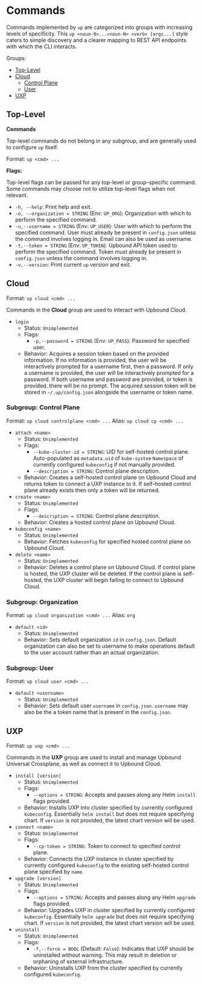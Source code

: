 # Commands

Commands implemented by `up` are categorized into groups with increasing levels
of specificity. This `up <noun-0>...<noun-N> <verb> [args...]` style caters to
simple discovery and a clearer mapping to REST API endpoints with which the CLI
interacts.

Groups:
- [Top-Level](#top-level)
- [Cloud](#cloud)
  - [Control Plane](#subgroup-control-plane)
  - [User](#subgroup-user)
- [UXP](#uxp)

## Top-Level

**Commands**

Top-level commands do not belong in any subgroup, and are generally used to
configure `up` itself.

Format: `up <cmd> ...`

**Flags:**

Top-level flags can be passed for any top-level or group-specific command. Some
commands may choose not to utilize top-level flags when not relevant.

- `-h, --help`: Print help and exit.
- `-o, --organization = STRING` (Env: `UP_ORG`): Organization with which to
  perform the specified command.
- `-u,--username = STRING` (Env: `UP_USER`): User with which to perform the
  specified command. User must already be present in `config.json` unless the
  command involves logging in. Email can also be used as username.
- `-t,--token = STRING` (Env: `UP_TOKEN`): Upbound API token used to perform the
  specified command. Token must already be present in `config.json` unless the
  command involves logging in.
- `-v,--version`: Print current `up` version and exit.

## Cloud

Format: `up cloud <cmd> ...`

Commands in the **Cloud** group are used to interact with Upbound Cloud.

- `login`
    - Status: `Unimplemented`
    - Flags:
        - `-p,--password = STRING` (Env: `UP_PASS`): Password for specified
          user.
    - Behavior: Acquires a session token based on the provided information. If
      no information is provided, the user will be interactively prompted for a
      username first, then a password. If only a username is provided, the user
      will be interactively prompted for a password. If both username and
      password are provided, or token is provided. there will be no prompt. The
      acquired session token will be stored in `~/.up/config.json` alongside the
      username or token name.

### Subgroup: Control Plane

Format: `up cloud controlplane <cmd> ...` Alias: `up cloud cp <cmd> ...`

- `attach <name>`
    - Status: `Unimplemented`
    - Flags:
      - `--kube-cluster-id = STRING`: UID for self-hosted control plane.
        Auto-populated as `metadata.uid` of `kube-system` `Namespace` of
        currently configured `kubeconfig` if not manually provided.
      - `--description = STRING`: Control plane description.
    - Behavior: Creates a self-hosted control plane on Upbound Cloud and returns
      token to connect a UXP instance to it. If self-hosted control plane
      already exists then only a token will be returned.
- `create <name>`
    - Status: `Unimplemented`
    - Flags:
        - `--description = STRING`: Control plane description.
    - Behavior: Creates a hosted control plane on Upbound Cloud.
- `kubeconfig <name>`
    - Status: `Unimplemented`
    - Behavior: Fetches `kubeconfig` for specified hosted control plane on
      Upbound Cloud.
- `delete <name>`
    - Status: `Unimplemented`
    - Behavior: Deletes a control plane on Upbound Cloud. If control plane is
      hosted, the UXP cluster will be deleted. If the control plane is
      self-hosted, the UXP cluster will begin failing to connect to Upbound
      Cloud.

### Subgroup: Organization

Format: `up cloud organization <cmd> ...` Alias: `org`

- `default <id>`
    - Status: `Unimplemented`
    - Behavior: Sets default organization `id` in `config.json`. Default
      organization can also be set to username to make operations default to the
      user account rather than an actual organization.

### Subgroup: User

Format: `up cloud user <cmd> ...`

- `default <username>`
    - Status: `Unimplemented`
    - Behavior: Sets default user `username` in `config.json`. `username` may
      also be the a token name that is present in the `config.json`.

## UXP

Format: `up uxp <cmd> ...`

Commands in the **UXP** group are used to install and manage Upbound Universal
Crossplane, as well as connect it to Upbound Cloud.

- `install [version]`
    - Status: `Unimplemented`
    - Flags:
        - `--options = STRING`: Accepts and passes along any Helm `install`
          flags provided.
    - Behavior: Installs UXP into cluster specified by currently configured
      `kubeconfig`. Essentially `helm install` but does not require specifying
      chart. If `version` is not provided, the latest chart version will be
      used.
- `connect <name>`
    - Status: `Unimplemented`
    - Flags:
        - `--cp-token = STRING`: Token to connect to specified control plane.
    - Behavior: Connects the UXP instance in cluster specified by currently
      configured `kubeconfig` to the existing self-hosted control plane
      specified by `name`.
- `upgrade [version]` 
    - Status: `Unimplemented`
    - Flags:
        - `--options = STRING`: Accepts and passes along any Helm `upgrade`
          flags provided.
    - Behavior: Upgrades UXP in cluster specified by currently configured
      `kubeconfig`. Essentially `helm upgrade` but does not require specifying
      chart. If `version` is not provided, the latest chart version will be
      used.
- `uninstall` 
    - Status: `Unimplemented`
    - Flags:
        - `-f,--force = BOOL` (Default: `False`): Indicates that UXP should be
          uninstalled without warning. This may result in deletion or orphaning
          of external infrastructure.
    - Behavior: Uninstalls UXP from the cluster specified by currently
      configured `kubeconfig`.
